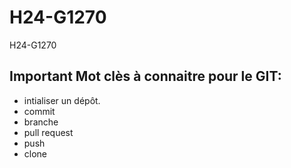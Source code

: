 # H24-G1270
H24-G1270
## Important Mot clès à connaitre pour le GIT: 
- intialiser un dépôt.
- commit
- branche
- pull request
- push
- clone
  
